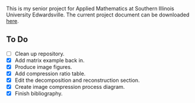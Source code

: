 This is my senior project for Applied Mathematics at Southern Illinois University Edwardsville. The current project document can be downloaded [here](https://github.com/asbeeny/senior-project/raw/master/project.pdf).

## To Do
- [ ] Clean up repository.
- [x] Add matrix example back in.
- [x] Produce image figures.
- [x] Add compression ratio table.
- [x] Edit the decomposition and reconstruction section.
- [x] Create image compression process diagram.
- [x] Finish bibliography.